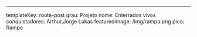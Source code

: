 ---
templateKey: route-post
grau: Projeto
nome: Enterrados vivos
conquistadores: Arthur,Jorge Lukas
featuredimage: /img/rampa.png
pico: Rampa